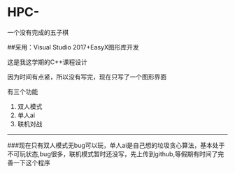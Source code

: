 # HPC-
一个没有完成的五子棋

##采用：Visual Studio 2017+EasyX图形库开发

这是我这学期的C++课程设计

因为时间有点紧，所以没有写完，现在只写了一个图形界面

有三个功能

1. 双人模式
2. 单人ai
3. 联机对战

---------
###现在只有双人模式无bug可以玩，单人ai是自己想的垃圾贪心算法，基本处于不可玩状态,bug很多，联机模式暂时还没写，先上传到github,等假期有时间了完善一下这个程序
